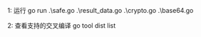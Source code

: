 1: 运行
    go run .\safe.go .\result_data.go .\crypto.go .\base64.go

2: 查看支持的交叉编译
    go tool dist list